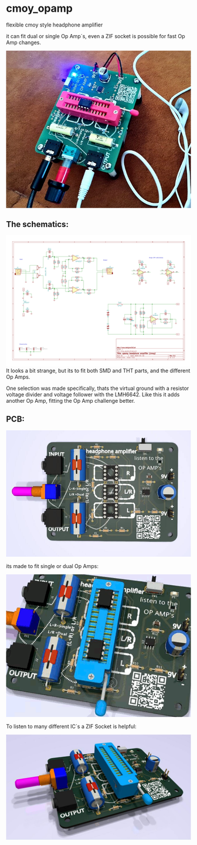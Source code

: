 # cmoy_opamp
flexible cmoy style headphone amplifier

it can fit dual or single Op Amp´s, even a ZIF socket is possible for fast Op Amp changes.

![cmoy schematic](./cmoy_opamp/cmoy_opamp_build.jpg)

## The schematics:
![cmoy schematic](./cmoy_opamp/cmoy_opamp.svg)
It looks a bit strange, but its to fit both SMD and THT parts, and the different Op Amps.

One selection was made specifically, thats the virtual ground with a resistor voltage divider and voltage follower with the LMH6642. Like this it adds another Op Amp, fitting the Op Amp challenge better.

## PCB:
![cmoy schematic](./cmoy_opamp/cmoy_opamp_3D.jpg)

its made to fit single or dual Op Amps:

![cmoy schematic](./cmoy_opamp/cmoy_opamp_3D_ZIF_opamps.gif)

To listen to many different IC´s a ZIF Socket is helpful:

![cmoy schematic](./cmoy_opamp/cmoy_opamp_3D_ZIF.jpg)
